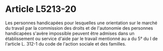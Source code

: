 # Article L5213-20

Les personnes handicapées pour lesquelles une orientation sur le marché du travail par la commission des droits et de l'autonomie des personnes handicapées s'avère impossible peuvent être admises dans un établissement ou service d'aide par le travail mentionné au a du 5° du I de l'article L. 312-1 du code de l'action sociale et des familles.